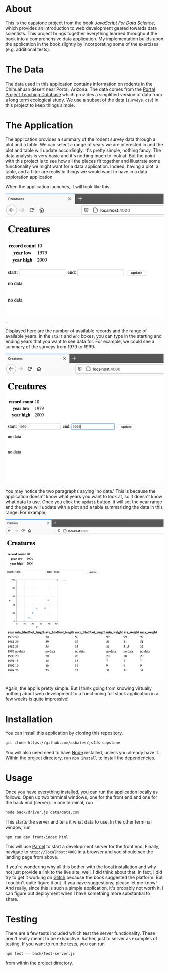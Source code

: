 # About

This is the capstone project from the book 
 [_JavaScript For Data Science_](https://js4ds.org/), which provides an 
 introduction to web development geared towards data scientists.
This project brings together everything learned throughout the book into a 
 comprehensive data application.
My implementation builds upon the application in the book slightly by 
 incorporating some of the exercises (e.g. additional tests).


# The Data


The data used in this application contains information on rodents in the 
 Chihuahuan desert near Portal, Arizona.
The data comes from the 
 [Portal Project Teaching Database](https://figshare.com/articles/Portal_Project_Teaching_Database/1314459)
 which provides a simplified version of data from a long term ecological study.
We use a subset of the data (`surveys.csv`) in this project to keep things
 simple.

# The Application

The application provides a summary of the rodent survey data through a plot
 and a table.
We can select a range of years we are interested in and the plot and table will
 update accordingly.
It's pretty simple, nothing fancy.
The data analysis is very basic and it's nothing much to look at.
But the point with this project is to see how all the pieces fit together and 
 illustrate some functionality we might want for a data application.
Indeed, having a plot, a table, and a filter are realistic things we 
 would want to have in a data exploration application.

When the application launches, it will look like this:

![landing page](images/landing.png).

Displayed here are the number of available records and the range of available
 years.
In the `start` and `end` boxes, you can type in the starting and ending years
 that you want to see data for.
For example, we could see a summary of the surveys from 1979 to 1999:

![select year range](images/year-range.png)

You may notice the two paragraphs saying 'no data.'
This is because the application doesn't know what years you want to look at, so
 it doesn't know what data to use.
Once you click the `update` button, it will set the year range and the page
 will update with a plot and a table summarizing the data in this range.
For example,

![updated page with plot and table](images/year-range-selected.png)

Again, the app is pretty simple.
But I think going from knowing virtually nothing about web development to a 
 functioning full stack application in a few weeks is quite impressive!

# Installation

You can install this application by cloning this repository.

```
git clone https://github.com/asbates/js4ds-capstone
```

You will also need need to have [Node](https://nodejs.org/en/download/)
 installed, unless you already have it.
Within the project directory, run `npm install` to install the dependencies.

# Usage

Once you have everything installed, you can run the application locally as 
 follows.
Open up two terminal windows, one for the front end and one for
 the back end (server).
In one terminal, run

```
node back/driver.js data/data.csv
```

This starts the server and tells it what data to use.
In the other terminal window, run

```
npm run dev front/index.html
```

This will use [Parcel](https://parceljs.org/) to start a development server for
 the front end.
Finally, navigate to `http://localhost:4000` in a browser and you should see
 the landing page from above.

If you're wondering why all this bother with the local installation and why 
 not just provide a link to the live site, well, I did think about that.
In fact, I did try to get it working on [Glitch](https://glitch.com/) because
 the book suggested the platform.
But I couldn't quite figure it out.
If you have suggestions, please let me know!
And really, since this is such a simple application, it's probably not worth it.
I can figure out deployment when I have something more substantial to share.

# Testing

There are a few tests included which test the server functionality.
These aren't really meant to be exhaustive.
Rather, just to server as examples of testing.
If you want to run the tests, you can run

```
npm test -- back/test-server.js
```

from within the project directory.

